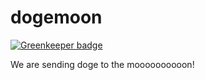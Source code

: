 dogemoon
========

[![Greenkeeper badge](https://badges.greenkeeper.io/ezpn/dogemoon.svg)](https://greenkeeper.io/)

We are sending doge to the moooooooooon!
